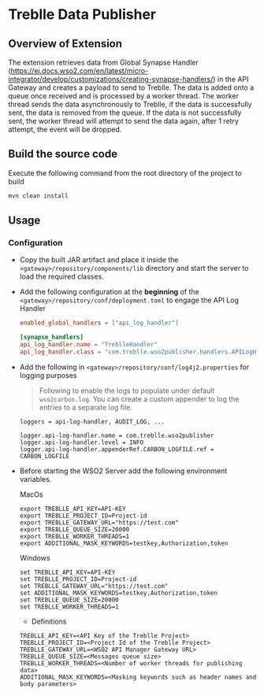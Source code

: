 # Treblle Data Publisher

## Overview of Extension

The extension retrieves data from Global Synapse Handler (https://ei.docs.wso2.com/en/latest/micro-integrator/develop/customizations/creating-synapse-handlers/) in the API Gateway  and creates a payload to send to Treblle. The data is added onto a queue once received and is processed by a worker thread. The worker thread sends the data asynchronously to Treblle, if the data is successfully sent, the data is removed from the queue. If the data is not successfully sent, the worker thread will attempt to send the data again, after 1 retry attempt, the event will be dropped.

## Build the source code

Execute the following command from the root directory of the project to build

```sh
mvn clean install
```

## Usage

### Configuration

- Copy the built JAR artifact and place it inside the `<gateway>/repository/components/lib` directory and start the server to load the required classes.
- Add the following configuration at the **beginning** of the `<gateway>/repository/conf/deployment.toml` to engage the API Log Handler

  ```toml
  enabled_global_handlers = ["api_log_handler"]

  [synapse_handlers]
  api_log_handler.name = "TreblleHandler"
  api_log_handler.class = "com.treblle.wso2publisher.handlers.APILogHandler"
  ```


- Add the following in `<gateway>/repository/conf/log4j2.properties` for logging purposes
  
  > Following to enable the logs to populate under default `wso2carbon.log`. You can create a custom appender to log the entries to a separate log file.

  ```properties
  loggers = api-log-handler, AUDIT_LOG, ...

  logger.api-log-handler.name = com.treblle.wso2publisher
  logger.api-log-handler.level = INFO
  logger.api-log-handler.appenderRef.CARBON_LOGFILE.ref = CARBON_LOGFILE
  ```

- Before starting the WSO2 Server add the following environment variables.

  MacOs
  ```
  export TREBLLE_API_KEY=API-KEY
  export TREBLLE_PROJECT_ID=Project-id
  export TREBLLE_GATEWAY_URL="https://test.com" 
  export TREBLLE_QUEUE_SIZE=20000
  export TREBLLE_WORKER_THREADS=1
  export ADDITIONAL_MASK_KEYWORDS=testkey,Authorization,token
  ```
  Windows
  ```
  set TREBLLE_API_KEY=API-KEY
  set TREBLLE_PROJECT_ID=Project-id
  set TREBLLE_GATEWAY_URL="https://test.com" 
  set ADDITIONAL_MASK_KEYWORDS=testkey,Authorization,token
  set TREBLLE_QUEUE_SIZE=20000
  set TREBLLE_WORKER_THREADS=1
  ```

  - Definitions

  ```
  TREBLLE_API_KEY=<API Key of the Treblle Project>
  TREBLLE_PROJECT_ID=<Project Id of the Treblle Project>
  TREBLLE_GATEWAY_URL=<WSO2 API Manager Gateway URL> 
  TREBLLE_QUEUE_SIZE=<Messages queue size>
  TREBLLE_WORKER_THREADS=<Number of worker threads for publishing data>
  ADDITIONAL_MASK_KEYWORDS=<Masking keywords such as header names and body parameters>
  ```

